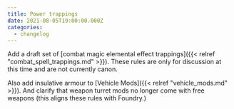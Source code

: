 ```yaml
---
title: Power trappings
date: 2021-08-05T19:00:00.000Z
categories:
  - changelog
---
```


Add a draft set of [combat magic elemental effect trappings]({{< relref "combat_spell_trappings.md" >}}). These rules are only for discussion at this time and are not currently canon.

Also add insulative armour to [Vehicle Mods]({{< relref "vehicle_mods.md" >}}). And clarify that weapon turret mods no longer come with free weapons (this aligns these rules with Foundry.)
<!--more-->
